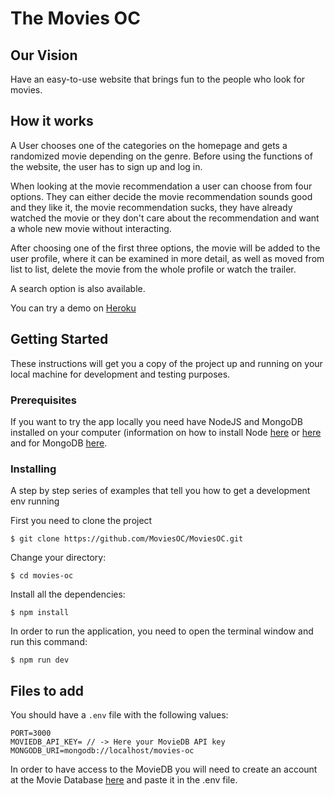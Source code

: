 # The Movies OC

## Our Vision

Have an easy-to-use website that brings fun to the people who look for movies.

## How it works

A User chooses one of the categories on the homepage and gets a randomized movie depending on the genre. Before using the functions of the website, the user has to sign up and log in.

When looking at the movie recommendation a user can choose from four options. They can either decide the movie recommendation sounds good and they like it, the movie recommendation sucks, they have already watched the movie or they don't care about the recommendation and want a whole new movie without interacting.

After choosing one of the first three options, the movie will be added to the user profile, where it can be examined in more detail, as well as moved from list to list, delete the movie from the whole profile or watch the trailer.

A search option is also available.

You can try a demo on [Heroku](https://movies-oc.herokuapp.com)

## Getting Started

These instructions will get you a copy of the project up and running on your local machine for development and testing purposes.

### Prerequisites

If you want to try the app locally you need have NodeJS and MongoDB installed on your computer (information on how to install Node [here](https://nodejs.org/en/download/) or [here](https://github.com/creationix/nvm#installation) and for MongoDB [here](https://docs.mongodb.com/manual/administration/install-community/).

### Installing

A step by step series of examples that tell you how to get a development env running

First you need to clone the project

```
$ git clone https://github.com/MoviesOC/MoviesOC.git
```

Change your directory:

```
$ cd movies-oc
```

Install all the dependencies:

```
$ npm install
```

In order to run the application, you need to open the terminal window and run this command:

```
$ npm run dev
```

## Files to add

You should have a `.env` file with the following values:

```
PORT=3000
MOVIEDB_API_KEY= // -> Here your MovieDB API key
MONGODB_URI=mongodb://localhost/movies-oc
```

In order to have access to the MovieDB you will need to create an account at the Movie Database [here](https://www.themoviedb.org/account/signup) and paste it in the .env file.
